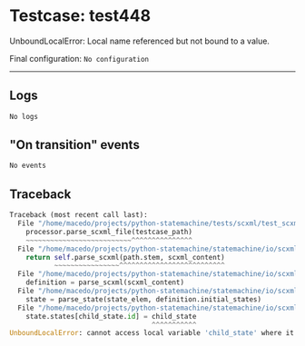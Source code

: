 # Testcase: test448

UnboundLocalError: Local name referenced but not bound to a value.

Final configuration: `No configuration`

---

## Logs
```py
No logs
```

## "On transition" events
```py
No events
```

## Traceback
```py
Traceback (most recent call last):
  File "/home/macedo/projects/python-statemachine/tests/scxml/test_scxml_cases.py", line 114, in test_scxml_usecase
    processor.parse_scxml_file(testcase_path)
    ~~~~~~~~~~~~~~~~~~~~~~~~~~^^^^^^^^^^^^^^^
  File "/home/macedo/projects/python-statemachine/statemachine/io/scxml/processor.py", line 30, in parse_scxml_file
    return self.parse_scxml(path.stem, scxml_content)
           ~~~~~~~~~~~~~~~~^^^^^^^^^^^^^^^^^^^^^^^^^^
  File "/home/macedo/projects/python-statemachine/statemachine/io/scxml/processor.py", line 33, in parse_scxml
    definition = parse_scxml(scxml_content)
  File "/home/macedo/projects/python-statemachine/statemachine/io/scxml/parser.py", line 62, in parse_scxml
    state = parse_state(state_elem, definition.initial_states)
  File "/home/macedo/projects/python-statemachine/statemachine/io/scxml/parser.py", line 146, in parse_state
    state.states[child_state.id] = child_state
                                   ^^^^^^^^^^^
UnboundLocalError: cannot access local variable 'child_state' where it is not associated with a value

```
